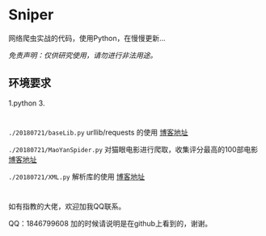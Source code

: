 # Sniper

网络爬虫实战的代码，使用Python，在慢慢更新...

*免责声明：仅供研究使用，请勿进行非法用途。*

## 环境要求

1.python 3.

#
`./20180721/baseLib.py`   urllib/requests 的使用     [博客地址](http://www.sniper97.cn/index.php/category/note/worm/baselib)

`./20180721/MaoYanSpider.py`       对猫眼电影进行爬取，收集评分最高的100部电影  [博客地址](http://www.sniper97.cn/index.php/category/note/worm/maoyan)

`./20180721/XML.py`                解析库的使用                            [博客地址](http://www.sniper97.cn/index.php/category/note/worm/XML)

#


如有指教的大佬，欢迎加我QQ联系。

QQ：1846799608 加的时候请说明是在github上看到的，谢谢。
